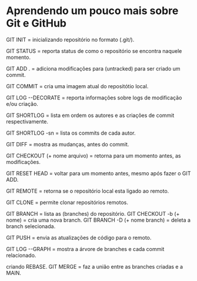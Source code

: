 # Aprendendo um pouco mais sobre Git e GitHub

GIT INIT = inicializando repositório no formato (.git/).

GIT STATUS = reporta status de como o repositório se encontra naquele momento.

GIT ADD . = adiciona modificações para (untracked) para ser criado um commit.

GIT COMMIT = cria uma imagem atual do repositótio local.

GIT LOG --DECORATE = reporta informações sobre logs de  modificação e/ou criação.

GIT SHORTLOG = lista em ordem os autores e as criações de commit respectivamente.

GIT SHORTLOG -sn = lista os commits de cada autor.

GIT DIFF = mostra as mudanças, antes do commit.

GIT CHECKOUT (+ nome arquivo) = retorna para um momento antes, as modificações.

GIT RESET HEAD = voltar para um momento antes, mesmo após fazer o GIT ADD.

GIT REMOTE = retorna se o repositório local esta ligado ao remoto.

GIT CLONE = permite clonar repositórios remotos.

GIT BRANCH = lista as (branches) do repositório.
GIT CHECKOUT -b (+ nome) = cria uma nova branch.
GIT BRANCH -D (+ nome branch) = deleta a branch selecionada.

GIT PUSH = envia as atualizações de  código para o remoto.

GIT LOG --GRAPH = mostra a  árvore de branches e cada commit relacionado.

criando REBASE.
GIT MERGE = faz a união entre as branches criadas e a MAIN.
